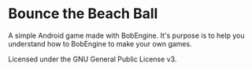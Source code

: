 # Bounce the Beach Ball
A simple Android game made with BobEngine. It's purpose is to help you understand how to BobEngine to make your own games.

Licensed under the GNU General Public License v3.
